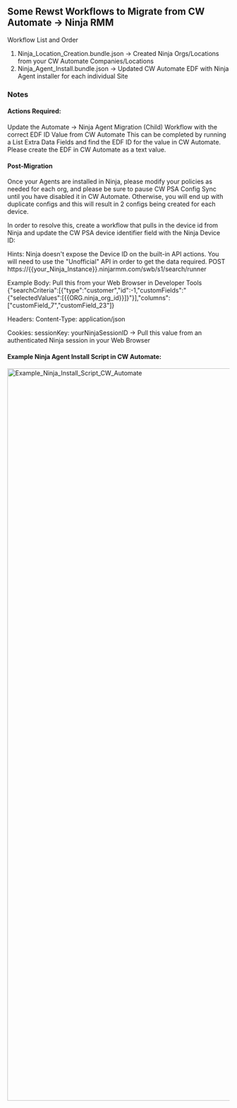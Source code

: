 ## Some Rewst Workflows to Migrate from CW Automate -> Ninja RMM
Workflow List and Order
1. Ninja_Location_Creation.bundle.json -> Created Ninja Orgs/Locations from your CW Automate Companies/Locations
2. Ninja_Agent_Install.bundle.json -> Updated CW Automate EDF with Ninja Agent installer for each individual Site

### Notes
#### Actions Required:
Update the Automate -> Ninja Agent Migration (Child) Workflow with the correct EDF ID Value from CW Automate
This can be completed by running a List Extra Data Fields and find the EDF ID for the value in CW Automate. Please create the EDF in CW Automate as a text value.

#### Post-Migration
Once your Agents are installed in Ninja, please modify your policies as needed for each org, and please be sure to pause CW PSA Config Sync until you have disabled it in CW Automate. 
Otherwise, you will end up with duplicate configs and this will result in 2 configs being created for each device. 

In order to resolve this, create a workflow that pulls in the device id from Ninja and update the CW PSA device identifier field with the Ninja Device ID:

Hints: Ninja doesn't expose the Device ID on the built-in API actions. You will need to use the "Unofficial" API in order to get the data required.
POST https://{{your_Ninja_Instance}}.ninjarmm.com/swb/s1/search/runner

Example Body: Pull this from your Web Browser in Developer Tools
{"searchCriteria":[{"type":"customer","id":-1,"customFields":"{\"selectedValues\":[{{ORG.ninja_org_id}}]}"}],"columns":["customField_7","customField_23"]}


Headers:
Content-Type: application/json

Cookies:
sessionKey: yourNinjaSessionID -> Pull this value from an authenticated Ninja session in your Web Browser

#### Example Ninja Agent Install Script in CW Automate:
<img width="1655" alt="Example_Ninja_Install_Script_CW_Automate" src="https://github.com/user-attachments/assets/c8a52533-c866-4a32-8ad1-2c15000db0e0" />
